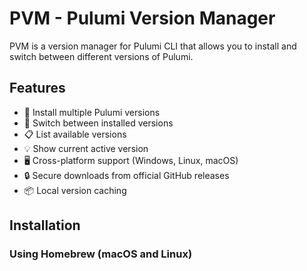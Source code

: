 # PVM - Pulumi Version Manager

PVM is a version manager for Pulumi CLI that allows you to install and switch between different versions of Pulumi.

## Features

- 🚀 Install multiple Pulumi versions
- 🔄 Switch between installed versions
- 📋 List available versions
- 💡 Show current active version
- 🖥️ Cross-platform support (Windows, Linux, macOS)
- 🔒 Secure downloads from official GitHub releases
- 📦 Local version caching

## Installation

### Using Homebrew (macOS and Linux)
